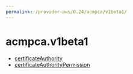 ```yaml
---
permalink: /provider-aws/0.24/acmpca/v1beta1/
---
```


# acmpca.v1beta1



* [certificateAuthority](certificateAuthority.md)
* [certificateAuthorityPermission](certificateAuthorityPermission.md)